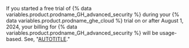 If you started a free trial of {% data variables.product.prodname_GH_advanced_security %} during your {% data variables.product.prodname_ghe_cloud %} trial on or after August 1, 2024, your billing for {% data variables.product.prodname_GH_advanced_security %} will be usage-based. See, "[AUTOTITLE](/billing/managing-billing-for-github-advanced-security/about-billing-for-github-advanced-security#usage-based-billing-for-github-advanced-security)."
